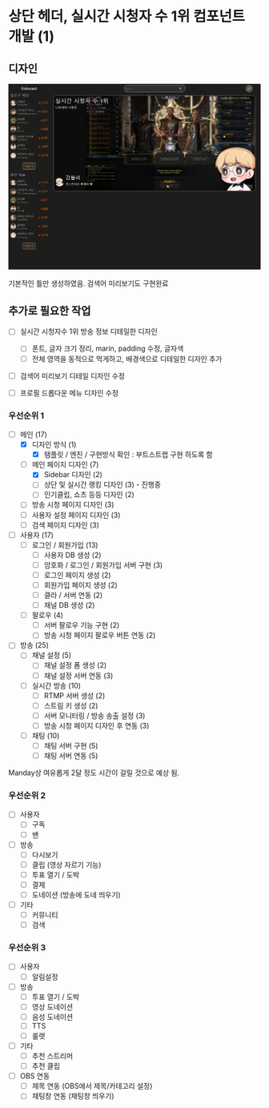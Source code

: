 # 상단 헤더, 실시간 시청자 수 1위 컴포넌트 개발 (1)

## 디자인

![이미지](./img/20240104012558.png)  

기본적인 틀만 생성하였음. 검색어 미리보기도 구현완료

## 추가로 필요한 작업

- [ ] 실시간 시청자수 1위  방송 정보 디테일한 디자인
    - [ ] 폰트, 글자 크기 정리, marin, padding 수정, 글자색
    - [ ] 전체 영역을 동적으로 먹게하고, 배경색으로 디테일한 디자인 추가
- [ ] 검색어 미리보기 디테일 디자인 수정
- [ ] 프로필 드롭다운 메뉴 디자인 수정


### 우선순위 1
- [ ] 메인 (17)
    - [x] 디자인 방식 (1)
        - [x] 탬플릿 / 엔진 / 구현방식 확인 : 부트스트랩 구현 하도록 함
    - [ ] 메인 페이지 디자인 (7)
        - [x] Sidebar 디자인 (2)
        - [ ] 상단 및 실시간 랭킹 디자인 (3) - 진행중
        - [ ] 인기클립, 쇼츠 등등 디자인 (2)
    - [ ] 방송 시청 페이지 디자인 (3)
    - [ ] 사용자 설정 페이지 디자인 (3)
    - [ ] 검색 페이지 디자인 (3)
- [ ] 사용자 (17)
    - [ ] 로그인 / 회원가입 (13)
        - [ ] 사용자 DB 생성 (2)
        - [ ] 암호화 / 로그인 / 회원가입 서버 구현 (3)
        - [ ] 로그인 페이지 생성 (2)
        - [ ] 회원가입 페이지 생성 (2)
        - [ ] 클라 / 서버 연동 (2)
        - [ ] 채널 DB 생성 (2)
    - [ ] 팔로우 (4)
        - [ ] 서버 팔로우 기능 구현 (2)
        - [ ] 방송 시청 페이지 팔로우 버튼 연동 (2)
- [ ] 방송 (25)
    - [ ] 채널 설정 (5)
        - [ ] 채널 설정 폼 생성 (2)
        - [ ] 채널 설정 서버 연동 (3)
    - [ ] 실시간 방송 (10)
        - [ ] RTMP 서버 생성 (2)
        - [ ] 스트림 키 생성 (2)
        - [ ] 서버 모니터링 / 방송 송출 설정 (3)
        - [ ] 방송 시청 페이지 디자인 후 연동 (3)
    - [ ] 채팅 (10)
        - [ ] 채팅 서버 구현 (5)
        - [ ] 채팅 서버 연동 (5)

Manday상 여유롭게 2달 정도 시간이 걸릴 것으로 예상 됨.

### 우선순위 2
- [ ] 사용자
    - [ ] 구독
    - [ ] 밴
- [ ] 방송
    - [ ] 다시보기
    - [ ] 클립 (영상 자르기 기능)
    - [ ] 투표 열기 / 도박
    - [ ] 결제
    - [ ] 도네이션 (방송에 도네 띄우기)
- [ ] 기타
    - [ ] 커뮤니티
    - [ ] 검색

### 우선순위 3

- [ ] 사용자
    - [ ] 알림설정
- [ ] 방송
    - [ ] 투표 열기 / 도박
    - [ ] 영상 도네이션
    - [ ] 음성 도네이션
    - [ ] TTS
    - [ ] 룰렛
- [ ] 기타
    - [ ] 추천 스트리머
    - [ ] 추천 클립
- [ ] OBS 연동
    - [ ] 제목 연동 (OBS에서 제목/카테고리 설정)
    - [ ] 채팅창 연동 (채팅창 띄우기)
